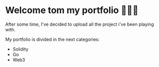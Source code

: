# Welcome tom my portfolio 👩🏼‍💻

After some time, I've decided to upload all the project i've been playing with.

My portfolio is divided in the next categories:

* Solidity
* Go
* Web3